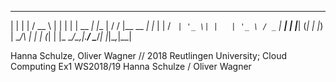  _           _     _____ _           _
| |         | |   /  __ \ |         | |
| |     __ _| |__ | /  \/ |__   __ _| |_
| |    / _` | '_ \| |   | '_ \ / _` | __|
| |___| (_| | |_) | \__/\ | | | (_| | |_
\_____/\__,_|_.__/ \____/_| |_|\__,_|\__|

Hanna Schulze, Oliver Wagner // 2018
Reutlingen University; Cloud Computing Ex1 WS2018/19
Hanna Schulze / Oliver Wagner